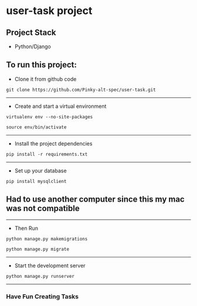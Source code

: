 # user-task project

## Project Stack 
- Python/Django

## To run this project:

- Clone it from github code

```git clone https://github.com/Pinky-alt-spec/user-task.git ```

---

- Create and start a virtual environment

```virtualenv env --no-site-packages```

```source env/bin/activate```

---

- Install the project dependencies

```pip install -r requirements.txt```


---

- Set up your database

```pip install mysqlclient```
## Had to use another computer since this my mac was not compatible

---

- Then Run

```python manage.py makemigrations```

```python manage.py migrate```

---

- Start the development server

```python manage.py runserver```

---

### Have Fun Creating Tasks
